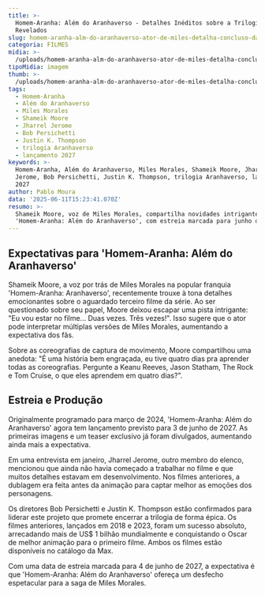 ```yaml
---
title: >-
  Homem-Aranha: Além do Aranhaverso - Detalhes Inéditos sobre a Trilogia
  Revelados
slug: homem-aranha-alm-do-aranhaverso-ator-de-miles-detalha-concluso-da-trilogia
categoria: FILMES
midia: >-
  /uploads/homem-aranha-alm-do-aranhaverso-ator-de-miles-detalha-concluso-da-trilogia-thumb.png
tipoMidia: imagem
thumb: >-
  /uploads/homem-aranha-alm-do-aranhaverso-ator-de-miles-detalha-concluso-da-trilogia-thumb.png
tags:
  - Homem-Aranha
  - Além do Aranhaverso
  - Miles Morales
  - Shameik Moore
  - Jharrel Jerome
  - Bob Persichetti
  - Justin K. Thompson
  - trilogia Aranhaverso
  - lançamento 2027
keywords: >-
  Homem-Aranha, Além do Aranhaverso, Miles Morales, Shameik Moore, Jharrel
  Jerome, Bob Persichetti, Justin K. Thompson, trilogia Aranhaverso, lançamento
  2027
author: Pablo Moura
data: '2025-06-11T15:23:41.070Z'
resumo: >-
  Shameik Moore, voz de Miles Morales, compartilha novidades intrigantes sobre
  'Homem-Aranha: Além do Aranhaverso', com estreia marcada para junho de 2027.
---
```


## Expectativas para 'Homem-Aranha: Além do Aranhaverso'

Shameik Moore, a voz por trás de Miles Morales na popular franquia 'Homem-Aranha: Aranhaverso', recentemente trouxe à tona detalhes emocionantes sobre o aguardado terceiro filme da série. Ao ser questionado sobre seu papel, Moore deixou escapar uma pista intrigante: "Eu vou estar no filme... Duas vezes. Três vezes!". Isso sugere que o ator pode interpretar múltiplas versões de Miles Morales, aumentando a expectativa dos fãs.

Sobre as coreografias de captura de movimento, Moore compartilhou uma anedota: "É uma história bem engraçada, eu tive quatro dias pra aprender todas as coreografias. Pergunte a Keanu Reeves, Jason Statham, The Rock e Tom Cruise, o que eles aprendem em quatro dias?".

## Estreia e Produção

Originalmente programado para março de 2024, 'Homem-Aranha: Além do Aranhaverso' agora tem lançamento previsto para 3 de junho de 2027. As primeiras imagens e um teaser exclusivo já foram divulgados, aumentando ainda mais a expectativa.

Em uma entrevista em janeiro, Jharrel Jerome, outro membro do elenco, mencionou que ainda não havia começado a trabalhar no filme e que muitos detalhes estavam em desenvolvimento. Nos filmes anteriores, a dublagem era feita antes da animação para captar melhor as emoções dos personagens.

Os diretores Bob Persichetti e Justin K. Thompson estão confirmados para liderar este projeto que promete encerrar a trilogia de forma épica. Os filmes anteriores, lançados em 2018 e 2023, foram um sucesso absoluto, arrecadando mais de US$ 1 bilhão mundialmente e conquistando o Oscar de melhor animação para o primeiro filme. Ambos os filmes estão disponíveis no catálogo da Max.

Com uma data de estreia marcada para 4 de junho de 2027, a expectativa é que 'Homem-Aranha: Além do Aranhaverso' ofereça um desfecho espetacular para a saga de Miles Morales.


